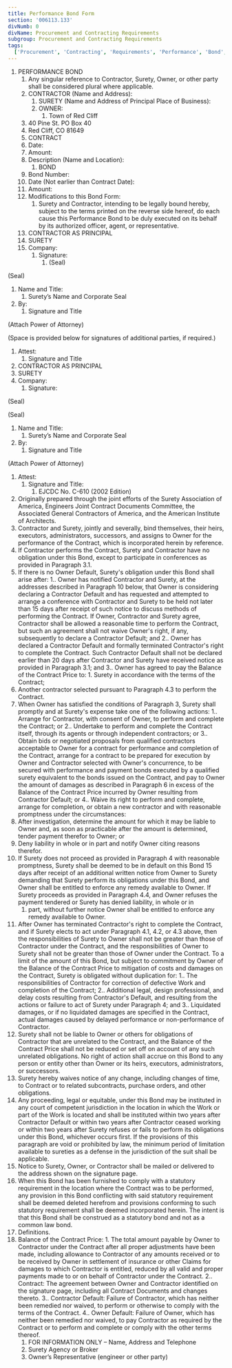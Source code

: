 ```yaml
---
title: Performance Bond Form
section: '006113.133'
divNumb: 0
divName: Procurement and Contracting Requirements
subgroup: Procurement and Contracting Requirements
tags:
  ['Procurement', 'Contracting', 'Requirements', 'Performance', 'Bond', 'Form']
---
```


1. PERFORMANCE BOND
   1. Any singular reference to Contractor, Surety, Owner, or other party shall be considered plural where applicable.
   1. CONTRACTOR (Name and Address):
      1. SURETY (Name and Address of Principal Place of Business):
      1. OWNER:
         1. Town of Red Cliff
   1. 40 Pine St. PO Box 40
   1. Red Cliff, CO 81649
   1. CONTRACT
   1. Date:
   1. Amount:
   1. Description (Name and Location):
      1. BOND
   1. Bond Number:
   1. Date (Not earlier than Contract Date):
   1. Amount:
   1. Modifications to this Bond Form:
      1. Surety and Contractor, intending to be legally bound hereby, subject to the terms printed on the reverse side hereof, do each cause this Performance Bond to be duly executed on its behalf by its authorized officer, agent, or representative.
   1. CONTRACTOR AS PRINCIPAL
   1. SURETY
   1. Company:
      1. Signature:
         1. (Seal)

(Seal)

1.  Name and Title:
    1. Surety’s Name and Corporate Seal
1.  By:
    1. Signature and Title

(Attach Power of Attorney)

(Space is provided below for signatures of additional parties, if required.)

1.  Attest:
    1. Signature and Title
1.  CONTRACTOR AS PRINCIPAL
1.  SURETY
1.  Company:
    1. Signature:

(Seal)

(Seal)

1.  Name and Title:
    1. Surety’s Name and Corporate Seal
1.  By:
    1. Signature and Title

(Attach Power of Attorney)

1.  Attest:
    1. Signature and Title:
       1. EJCDC No. C-610 (2002 Edition)
1.  Originally prepared through the joint efforts of the Surety Association of America, Engineers Joint Contract Documents Committee, the Associated General Contractors of America, and the American Institute of Architects.
1.  Contractor and Surety, jointly and severally, bind themselves, their heirs, executors, administrators, successors, and assigns to Owner for the performance of the Contract, which is incorporated herein by reference.
1.  If Contractor performs the Contract, Surety and Contractor have no obligation under this Bond, except to participate in conferences as provided in Paragraph 3.1.
1.  If there is no Owner Default, Surety's obligation under this Bond shall arise after:
    1.. Owner has notified Contractor and Surety, at the addresses described in Paragraph 10 below, that Owner is considering declaring a Contractor Default and has requested and attempted to arrange a conference with Contractor and Surety to be held not later than 15 days after receipt of such notice to discuss methods of performing the Contract. If Owner, Contractor and Surety agree, Contractor shall be allowed a reasonable time to perform the Contract, but such an agreement shall not waive Owner's right, if any, subsequently to declare a Contractor Default; and
    2.. Owner has declared a Contractor Default and formally terminated Contractor's right to complete the Contract. Such Contractor Default shall not be declared earlier than 20 days after Contractor and Surety have received notice as provided in Paragraph 3.1; and
    3.. Owner has agreed to pay the Balance of the Contract Price to: 1. Surety in accordance with the terms of the Contract;
1.  Another contractor selected pursuant to Paragraph 4.3 to perform the Contract.
1.  When Owner has satisfied the conditions of Paragraph 3, Surety shall promptly and at Surety's expense take one of the following actions:
    1.. Arrange for Contractor, with consent of Owner, to perform and complete the Contract; or
    2.. Undertake to perform and complete the Contract itself, through its agents or through independent contractors; or
    3.. Obtain bids or negotiated proposals from qualified contractors acceptable to Owner for a contract for performance and completion of the Contract, arrange for a contract to be prepared for execution by Owner and Contractor selected with Owner's concurrence, to be secured with performance and payment bonds executed by a qualified surety equivalent to the bonds issued on the Contract, and pay to Owner the amount of damages as described in Paragraph 6 in excess of the Balance of the Contract Price incurred by Owner resulting from Contractor Default; or
    4.. Waive its right to perform and complete, arrange for completion, or obtain a new contractor and with reasonable promptness under the circumstances:
1.  After investigation, determine the amount for which it may be liable to Owner and, as soon as practicable after the amount is determined, tender payment therefor to Owner; or
1.  Deny liability in whole or in part and notify Owner citing reasons therefor.
1.  If Surety does not proceed as provided in Paragraph 4 with reasonable promptness, Surety shall be deemed to be in default on this Bond 15 days after receipt of an additional written notice from Owner to Surety demanding that Surety perform its obligations under this Bond, and Owner shall be entitled to enforce any remedy available to Owner. If Surety proceeds as provided in Paragraph 4.4, and Owner refuses the payment tendered or Surety has denied liability, in whole or in
    1.  part, without further notice Owner shall be entitled to enforce any remedy available to Owner.
1.  After Owner has terminated Contractor's right to complete the Contract, and if Surety elects to act under Paragraph 4.1, 4.2, or 4.3 above, then the responsibilities of Surety to Owner shall not be greater than those of Contractor under the Contract, and the responsibilities of Owner to Surety shall not be greater than those of Owner under the Contract. To a limit of the amount of this Bond, but subject to commitment by Owner of the Balance of the Contract Price to mitigation of costs and damages on the Contract, Surety is obligated without duplication for:
    1.. The responsibilities of Contractor for correction of defective Work and completion of the Contract;
    2.. Additional legal, design professional, and delay costs resulting from Contractor's Default, and resulting from the actions or failure to act of Surety under Paragraph 4; and
    3.. Liquidated damages, or if no liquidated damages are specified in the Contract, actual damages caused by delayed performance or non-performance of Contractor.
1.  Surety shall not be liable to Owner or others for obligations of Contractor that are unrelated to the Contract, and the Balance of the Contract Price shall not be reduced or set off on account of any such unrelated obligations. No right of action shall accrue on this Bond to any person or entity other than Owner or its heirs, executors, administrators, or successors.
1.  Surety hereby waives notice of any change, including changes of time, to Contract or to related subcontracts, purchase orders, and other obligations.
1.  Any proceeding, legal or equitable, under this Bond may be instituted in any court of competent jurisdiction in the location in which the Work or part of the Work is located and shall be instituted within two years after Contractor Default or within two years after Contractor ceased working or within two years after Surety refuses or fails to perform its obligations under this Bond, whichever occurs first. If the provisions of this paragraph are void or prohibited by law, the minimum period of limitation available to sureties as a defense in the jurisdiction of the suit shall be applicable.
1.  Notice to Surety, Owner, or Contractor shall be mailed or delivered to the address shown on the signature page.
1.  When this Bond has been furnished to comply with a statutory requirement in the location where the Contract was to be performed, any provision in this Bond conflicting with said statutory requirement shall be deemed deleted herefrom and provisions conforming to such statutory requirement shall be deemed incorporated herein. The intent is that this Bond shall be construed as a statutory bond and not as a common law bond.
1.  Definitions.
1.  Balance of the Contract Price: 1. The total amount payable by Owner to Contractor under the Contract after all proper adjustments have been made, including allowance to Contractor of any amounts received or to be received by Owner in settlement of insurance or other Claims for damages to which Contractor is entitled, reduced by all valid and proper payments made to or on behalf of Contractor under the Contract.
    2.. Contract: The agreement between Owner and Contractor identified on the signature page, including all Contract Documents and changes thereto.
    3.. Contractor Default: Failure of Contractor, which has neither been remedied nor waived, to perform or otherwise to comply with the terms of the Contract.
    4.. Owner Default: Failure of Owner, which has neither been remedied nor waived, to pay Contractor as required by the Contract or to perform and complete or comply with the other terms thereof.
    1.  FOR INFORMATION ONLY – Name, Address and Telephone
    1.  Surety Agency or Broker
    1.  Owner’s Representative (engineer or other party)
